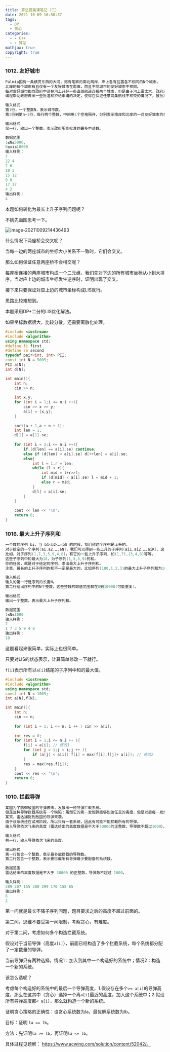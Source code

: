 ```yaml
---
title: 算法提高课笔记（三）
date: 2021-10-09 16:58:37
tags:
  - DP
  - 贪心
categories:
  - - C++
  - - 算法
mathjax: true
copyright: true
---
```


### 1012. 友好城市

<!--more-->

```C++
Palmia国有一条横贯东西的大河，河有笔直的南北两岸，岸上各有位置各不相同的N个城市。
北岸的每个城市有且仅有一个友好城市在南岸，而且不同城市的友好城市不相同。
每对友好城市都向政府申请在河上开辟一条直线航道连接两个城市，但是由于河上雾太大，政府决定避免任意两条航道交叉，以避免事故。
编程帮助政府做出一些批准和拒绝申请的决定，使得在保证任意两条航线不相交的情况下，被批准的申请尽量多。

输入格式
第1行，一个整数N，表示城市数。
第2行到第n+1行，每行两个整数，中间用1个空格隔开，分别表示南岸和北岸的一对友好城市的坐标。

输出格式
仅一行，输出一个整数，表示政府所能批准的最多申请数。

数据范围
1≤N≤5000,
0≤xi≤10000
输入样例：
7
22 4
2 6
10 3
15 12
9 8
17 17
4 2
输出样例：
4
```

本题如何转化为最长上升子序列问题呢？

不妨先画图思考一下。

![image-20211009214436493](算法提高课笔记（三）/image-20211009214436493.png)

什么情况下两座桥会交叉呢？

当每一边的两座城市的坐标大小关系不一致时，它们会交叉。

那么如何保证任意两座桥不会相交呢？

每座桥连接的两座城市构成一个二元组，我们先对下边的所有城市坐标从小到大排序，当对应上边的城市坐标发生逆序时，证明出现了交叉。

接下来只要保证对应上边的城市坐标构成LIS就行。

思路比较难想到。

本题采用DP+二分的LIS优化解法。

如果坐标数据很大，比较分散，还需要离散化处理。

```C++
#include <iostream>
#include <algorithm>
using namespace std;
#define fi first
#define se second
typedef pair<int, int> PII;
const int N = 5005;
PII a[N];
int d[N];

int main(){
    int n;
    cin >> n;
    
    int x,y;
    for (int i = 1;i <= n;i ++){
        cin >> x >> y;
        a[i] = {x,y};
    }
    
    sort(a + 1,a + n + 1);
    int len = 1;
    d[1] = a[1].se;
    
    for (int i = 2;i <= n;i ++){
        if (d[len] == a[i].se) continue;
        else if (d[len] < a[i].se) d[++len] = a[i].se;
        else{
            int l = 1,r = len;
            while (l < r){
                int mid = l+r>>1;
                if (d[mid] < a[i].se) l = mid + 1;
                else r = mid;
            }
            d[l] = a[i].se;
        }
    }
    
    cout << len << '\n';
    return 0;
}
```

###  1016. 最大上升子序列和

```C++
一个数的序列 bi，当 b1<b2<…<bS 的时候，我们称这个序列是上升的。
对于给定的一个序列(a1,a2,…,aN)，我们可以得到一些上升的子序列(ai1,ai2,…,aiK)，这里1≤i1<i2<…<iK≤N。
比如，对于序列(1,7,3,5,9,4,8)，有它的一些上升子序列，如(1,7),(3,4,8)等等。
这些子序列中和最大为18，为子序列(1,3,5,9)的和。
你的任务，就是对于给定的序列，求出最大上升子序列和。
注意，最长的上升子序列的和不一定是最大的，比如序列(100,1,2,3)的最大上升子序列和为100，而最长上升子序列为(1,2,3)。

输入格式
输入的第一行是序列的长度N。
第二行给出序列中的N个整数，这些整数的取值范围都在0到10000(可能重复)。

输出格式
输出一个整数，表示最大上升子序列和。

数据范围
1≤N≤1000
输入样例：
7
1 7 3 5 9 4 8
输出样例：
18
```

这题看起来很简单，实际上也很简单。

只要对LIS的状态表示，计算简单修改一下就行。

`f[i]`表示所有以`a[i]`结尾的子序列中和的最大值。

```C++
#include <iostream>
#include <algorithm>
using namespace std;
const int N = 1005;
int a[N],f[N];

int main(){
    int n;
    cin >> n;
    
    for (int i = 1; i <= n; i ++ ) cin >> a[i];
    
    int res = 0;
    for (int i = 1;i <= n;i ++ ){
        f[i] = a[i]; // 修改1
        for (int j = 1;j < i;j ++ ){
            if (a[j] < a[i]) f[i] = max(f[i],f[j]+ a[i]); // 修改2
        }
        res = max(res,f[i]);
    }
    cout << res << '\n';
    return 0;
}
```

### 1010. 拦截导弹

```C++
某国为了防御敌国的导弹袭击，发展出一种导弹拦截系统。
但是这种导弹拦截系统有一个缺陷：虽然它的第一发炮弹能够到达任意的高度，但是以后每一发炮弹都不能高于前一发的高度。
某天，雷达捕捉到敌国的导弹来袭。
由于该系统还在试用阶段，所以只有一套系统，因此有可能不能拦截所有的导弹。
输入导弹依次飞来的高度（雷达给出的高度数据是不大于30000的正整数，导弹数不超过1000），计算这套系统最多能拦截多少导弹，如果要拦截所有导弹最少要配备多少套这种导弹拦截系统。

输入格式
共一行，输入导弹依次飞来的高度。

输出格式
第一行包含一个整数，表示最多能拦截的导弹数。
第二行包含一个整数，表示要拦截所有导弹最少要配备的系统数。

数据范围
雷达给出的高度数据是不大于 30000 的正整数，导弹数不超过 1000。

输入样例：
389 207 155 300 299 170 158 65
输出样例：
6
2
```

第一问就是最长不降子序列问题，题目要求之后的高度不超过前面的。

第二问，思维不要受第一问限制，考察贪心，有难度。

对于第二问，考虑如何多个构造拦截系统。

假设对于当前导弹（高度`a[i]`），前面已经构造了多个拦截系统，每个系统都分配了一定数量的导弹。

当前导弹只有两种选择，情况1：加入到其中一个构造好的系统中；情况2：构造一个新的系统。

该怎么选呢？

考虑每个构造好的系统中的最后一个导弹高度，1.假设存在多个`>= a[i]`的导弹高度，那么在这其中（贪心）选择一个离`a[i]`最近的高度，加入这个系统中；2.假设所有导弹高度都`< a[i]`，那么就构造一个新的系统。

证明贪心策略的正确性：设贪心系统数为la，最优解系统数为lb。

目标：证明 `la == lb`。

方法：先证明`la >= lb`，再证明`la <= lb`。

具体过程见题解：  https://www.acwing.com/solution/content/52042/。